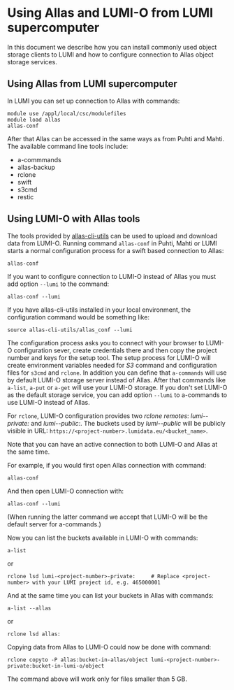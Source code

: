 # Using Allas and LUMI-O from LUMI supercomputer

In this document we describe how you can install commonly used object storage clients 
to LUMI and how to configure connection to Allas object storage services. 

## Using Allas from LUMI supercomputer

In LUMI you can set up connection to Allas with commands:

```text
module use /appl/local/csc/modulefiles
module load allas
allas-conf
```

After that Allas can be accessed in the same ways as from Puhti and Mahti. The available 
command line tools include:

*   a-commmands
*   allas-backup
*   rclone
*   swift
*   s3cmd
*   restic

## Using LUMI-O with Allas tools

The tools provided by [allas-cli-utils](https://github.com/CSCfi/allas-cli-utils/) can be used to upload and download data from
LUMI-O. Running command `allas-conf` in Puhti, Mahti or LUMI starts a normal configuration process for a swift based connection to Allas:

```text
allas-conf
```

If you want to configure connection to LUMI-O instead of Allas you must add option `--lumi` to the command:

```text
allas-conf --lumi
```

If you have allas-cli-utils installed in your local environment, the configuration command would be something like:

```text
source allas-cli-utils/allas_conf --lumi
```

The configuration process asks you to connect with your browser to LUMI-O configuration sever, create credentials there and then copy the project number and keys for the setup tool. The setup process for LUMI-O will create environment variables needed for _S3_ command and configuration files for `s3cmd` and `rclone`. In addition you can define that `a-commands` will use by default LUMI-O storage server instead of Allas. After that commands like `a-list`, `a-put` or `a-get` will use your LUMI-O storage. If you don't set LUMI-O as the default storage service, you can add option `--lumi` to a-commands to use LUMI-O instead of Allas. 

For `rclone`,  LUMI-O configuration provides two _rclone remotes_: _lumi-<project-number>-private:_ and _lumi-<project-number>-public:_. The buckets used by _lumi-<project-number>-public_ will be publicly visible in URL: `https://<project-number>.lumidata.eu/<bucket_name>`. 

Note that you can have an active connection to both LUMI-O and Allas at the same time.

For example, if you would first open Allas connection with command:

```text
allas-conf
```

And then open LUMI-O connection with:

```text
allas-conf --lumi
```

(When running the latter command we accept that LUMI-O will be the default server for a-commands.)

Now you can list the buckets available in LUMI-O with commands:

```text
a-list
```

or 

```text
rclone lsd lumi-<project-number>-private:     # Replace <project-number> with your LUMI project id, e.g. 465000001
```

And at the same time you can list your buckets in Allas with commands:

```text
a-list --allas
```

or 

```text
rclone lsd allas:
```

Copying data from Allas to LUMI-O could now be done with command:

```text
rclone copyto -P allas:bucket-in-allas/object lumi-<project-number>-private:bucket-in-lumi-o/object
```

The command above will work only for files smaller than 5 GB.
